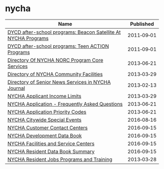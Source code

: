 # nycha

Name | Published
---- | ---------
[DYCD after-school programs: Beacon Satellite At NYCHA Programs](../datasets/pyif-r8qe.md) | 2011&#x2011;09&#x2011;01
[DYCD after-school programs: Teen ACTION Programs](../datasets/fijd-wye8.md) | 2011&#x2011;09&#x2011;01
[Directory Of NYCHA NORC Program Core Services](../datasets/39pe-uzy3.md) | 2013&#x2011;06&#x2011;21
[Directory of NYCHA Community Facilities](../datasets/crns-fw6u.md) | 2013&#x2011;03&#x2011;29
[Directory of Senior News Services in NYCHA Journal](../datasets/hfac-j85r.md) | 2013&#x2011;02&#x2011;13
[NYCHA Applicant Income Limits](../datasets/yizy-365y.md) | 2013&#x2011;03&#x2011;29
[NYCHA Application - Frequently Asked Questions](../datasets/nkn9-ge6x.md) | 2013&#x2011;06&#x2011;21
[NYCHA Application Priority Codes](../datasets/2ei9-vg68.md) | 2013&#x2011;06&#x2011;21
[NYCHA Citywide Special Events](../datasets/7iqz-npua.md) | 2016&#x2011;08&#x2011;16
[NYCHA Customer Contact Centers](../datasets/37fm-7uaa.md) | 2016&#x2011;09&#x2011;15
[NYCHA Development Data Book](../datasets/evjd-dqpz.md) | 2016&#x2011;09&#x2011;15
[NYCHA Facilities and Service Centers](../datasets/d4iy-9uh7.md) | 2016&#x2011;09&#x2011;15
[NYCHA Resident Data Book Summary](../datasets/5r5y-pvs3.md) | 2016&#x2011;09&#x2011;15
[NYCHA Resident Jobs Programs and Training](../datasets/an6v-iuem.md) | 2013&#x2011;03&#x2011;28

